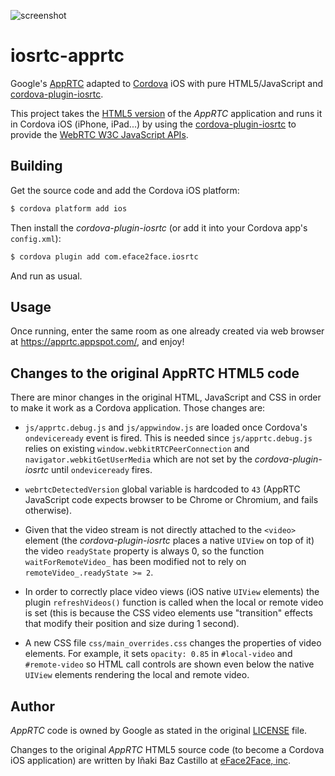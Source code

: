 ![screenshot](https://raw.githubusercontent.com/eface2face/iosrtc-apprtc/master/art/iosrtc-apprtc.jpg)


# iosrtc-apprtc

Google's [AppRTC](https://apprtc.appspot.com/) adapted to [Cordova](http://cordova.apache.org/) iOS with pure HTML5/JavaScript and [cordova-plugin-iosrtc](https://github.com/eface2face/cordova-plugin-iosrtc).

This project takes the [HTML5 version](https://github.com/webrtc/apprtc/tree/master/src/web_app) of the *AppRTC* application and runs it in Cordova iOS (iPhone, iPad...) by using the [cordova-plugin-iosrtc](https://github.com/eface2face/cordova-plugin-iosrtc) to provide the [WebRTC W3C JavaScript APIs](http://www.w3.org/TR/webrtc/).


## Building

Get the source code and add the Cordova iOS platform:

```bash
$ cordova platform add ios
```

Then install the *cordova-plugin-iosrtc* (or add it into your Cordova app's `config.xml`):

```bash
$ cordova plugin add com.eface2face.iosrtc
```

And run as usual.


## Usage

Once running, enter the same room as one already created via web browser at https://apprtc.appspot.com/, and enjoy!


## Changes to the original AppRTC HTML5 code

There are minor changes in the original HTML, JavaScript and CSS in order to make it work as a Cordova application. Those changes are:

* `js/apprtc.debug.js` and `js/appwindow.js` are loaded once Cordova's `ondeviceready` event is fired. This is needed since `js/apprtc.debug.js` relies on existing `window.webkitRTCPeerConnection` and `navigator.webkitGetUserMedia` which are not set by the *cordova-plugin-iosrtc* until `ondeviceready` fires.

* `webrtcDetectedVersion` global variable is hardcoded to `43` (AppRTC JavaScript code expects browser to be Chrome or Chromium, and fails otherwise).

* Given that the video stream is not directly attached to the `<video>` element (the *cordova-plugin-iosrtc* places a native `UIView` on top of it) the video `readyState` property is always 0, so the function `waitForRemoteVideo_` has been modified not to rely on `remoteVideo_.readyState >= 2`.

* In order to correctly place video views (iOS native `UIView` elements) the plugin `refreshVideos()` function is called when the local or remote video is set (this is because the CSS video elements use "transition" effects that modify their position and size during 1 second).

* A new CSS file `css/main_overrides.css` changes the properties of video elements. For example, it sets `opacity: 0.85` in `#local-video` and `#remote-video` so HTML call controls are shown even below the native `UIView` elements rendering the local and remote video.


## Author

*AppRTC* code is owned by Google as stated in the original [LICENSE](LICENSE.md) file.

Changes to the original *AppRTC* HTML5 source code (to become a Cordova iOS application) are written by Iñaki Baz Castillo at [eFace2Face, inc](https://eface2face.com).
